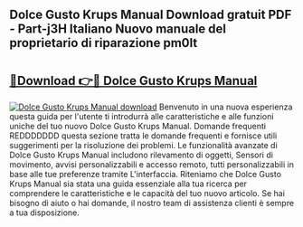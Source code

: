 ## Dolce Gusto Krups Manual Download gratuit PDF - Part-j3H Italiano Nuovo manuale del proprietario di riparazione pm0lt

# <h2><a href="http://dfa4cn8.blite.top/?on=Dolce+Gusto+Krups+Manual">🔗Download 👉🔴 Dolce Gusto Krups Manual</a></h2>

[![Dolce Gusto Krups Manual download](https://i.imgur.com/lujVjoI.png)](http://dfa4cn8.blite.top/?on=Dolce+Gusto+Krups+Manual)
Benvenuto in una nuova esperienza questa guida per l'utente ti introdurrà alle caratteristiche e alle funzioni uniche del tuo nuovo Dolce Gusto Krups Manual. Domande frequenti REDDDDDDD questa sezione tratta le domande frequenti e fornisce utili suggerimenti per la risoluzione dei problemi. Le funzionalità avanzate di Dolce Gusto Krups Manual includono rilevamento di oggetti, Sensori di movimento, avvisi personalizzabili e accesso remoto, tutti personalizzabili in base alle tue preferenze tramite L'interfaccia. Riteniamo che Dolce Gusto Krups Manual sia stata una guida essenziale alla tua ricerca per comprendere le caratteristiche e le capacità del tuo nuovo articolo. Se hai bisogno di aiuto o hai domande, il nostro team di assistenza clienti è sempre a tua disposizione.
